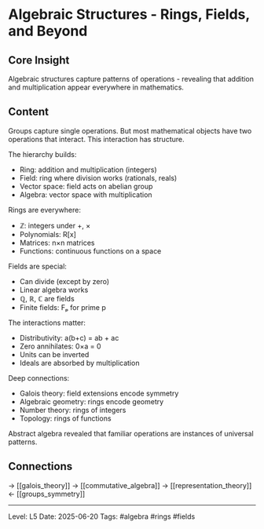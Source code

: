 # Algebraic Structures - Rings, Fields, and Beyond

## Core Insight
Algebraic structures capture patterns of operations - revealing that addition and multiplication appear everywhere in mathematics.

## Content
Groups capture single operations. But most mathematical objects have two operations that interact. This interaction has structure.

The hierarchy builds:
- Ring: addition and multiplication (integers)
- Field: ring where division works (rationals, reals)
- Vector space: field acts on abelian group
- Algebra: vector space with multiplication

Rings are everywhere:
- ℤ: integers under +, ×
- Polynomials: R[x]
- Matrices: n×n matrices
- Functions: continuous functions on a space

Fields are special:
- Can divide (except by zero)
- Linear algebra works
- ℚ, ℝ, ℂ are fields
- Finite fields: Fₚ for prime p

The interactions matter:
- Distributivity: a(b+c) = ab + ac
- Zero annihilates: 0×a = 0
- Units can be inverted
- Ideals are absorbed by multiplication

Deep connections:
- Galois theory: field extensions encode symmetry
- Algebraic geometry: rings encode geometry
- Number theory: rings of integers
- Topology: rings of functions

Abstract algebra revealed that familiar operations are instances of universal patterns.

## Connections
→ [[galois_theory]]
→ [[commutative_algebra]]
→ [[representation_theory]]
← [[groups_symmetry]]

---
Level: L5
Date: 2025-06-20
Tags: #algebra #rings #fields